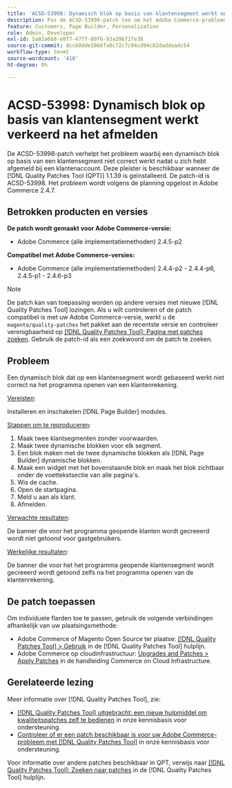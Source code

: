 ```yaml
---
title: 'ACSD-53998: Dynamisch blok op basis van klantensegment werkt onjuist na afmelden.'
description: Pas de ACSD-53998-patch toe om het Adobe Commerce-probleem op te lossen waarbij een dynamisch blok op basis van een klantsegment niet correct werkt nadat u zich hebt afgemeld bij een klantenaccount.
feature: Customers, Page Builder, Personalization
role: Admin, Developer
exl-id: 5a82a6b8-e8f7-47ff-89f6-93a39b72fe38
source-git-commit: dccb8dde1666fa0c72c7c94cd94c82daddaadc54
workflow-type: tm+mt
source-wordcount: '418'
ht-degree: 0%

---
```


# ACSD-53998: Dynamisch blok op basis van klantensegment werkt verkeerd na het afmelden

De ACSD-53998-patch verhelpt het probleem waarbij een dynamisch blok op basis van een klantensegment niet correct werkt nadat u zich hebt afgemeld bij een klantenaccount. Deze pleister is beschikbaar wanneer de [!DNL Quality Patches Tool (QPT)] 1.1.39 is geïnstalleerd. De patch-id is ACSD-53998. Het probleem wordt volgens de planning opgelost in Adobe Commerce 2.4.7.

## Betrokken producten en versies

**De patch wordt gemaakt voor Adobe Commerce-versie:**

* Adobe Commerce (alle implementatiemethoden) 2.4.5-p2

**Compatibel met Adobe Commerce-versies:**

* Adobe Commerce (alle implementatiemethoden) 2.4.4-p2 - 2.4.4-p6, 2.4.5-p1 - 2.4.6-p3

>[!NOTE]
>
>De patch kan van toepassing worden op andere versies met nieuwe [!DNL Quality Patches Tool] lozingen. Als u wilt controleren of de patch compatibel is met uw Adobe Commerce-versie, werkt u de `magento/quality-patches` het pakket aan de recentste versie en controleer verenigbaarheid op [[!DNL Quality Patches Tool]: Pagina met patches zoeken](https://experienceleague.adobe.com/tools/commerce-quality-patches/index.html). Gebruik de patch-id als een zoekwoord om de patch te zoeken.

## Probleem

Een dynamisch blok dat op een klantensegment wordt gebaseerd werkt niet correct na het programma openen van een klantenrekening.

<u>Vereisten</u>:

Installeren en inschakelen [!DNL Page Builder] modules.

<u>Stappen om te reproduceren</u>:

1. Maak twee klantsegmenten zonder voorwaarden.
1. Maak twee dynamische blokken voor elk segment.
1. Een blok maken met de twee dynamische blokken als [!DNL Page Builder] dynamische blokken.
1. Maak een widget met het bovenstaande blok en maak het blok zichtbaar onder de voettekstsectie van alle pagina&#39;s.
1. Wis de cache.
1. Open de startpagina.
1. Meld u aan als klant.
1. Afmelden.

<u>Verwachte resultaten</u>:

De banner die voor het programma geopende klanten wordt gecreeerd wordt niet getoond voor gastgebruikers.

<u>Werkelijke resultaten</u>:

De banner die voor het het programma geopende klantensegment wordt gecreeerd wordt getoond zelfs na het programma openen van de klantenrekening.

## De patch toepassen

Om individuele flarden toe te passen, gebruik de volgende verbindingen afhankelijk van uw plaatsingsmethode:

* Adobe Commerce of Magento Open Source ter plaatse: [[!DNL Quality Patches Tool] > Gebruik](https://experienceleague.adobe.com/docs/commerce-operations/tools/quality-patches-tool/usage.html) in de [!DNL Quality Patches Tool] hulplijn.
* Adobe Commerce op cloudinfrastructuur: [Upgrades and Patches > Apply Patches](https://experienceleague.adobe.com/docs/commerce-cloud-service/user-guide/develop/upgrade/apply-patches.html) in de handleiding Commerce on Cloud Infrastructure.

## Gerelateerde lezing

Meer informatie over [!DNL Quality Patches Tool], zie:

* [[!DNL Quality Patches Tool] uitgebracht: een nieuw hulpmiddel om kwaliteitspatches zelf te bedienen](/help/announcements/adobe-commerce-announcements/magento-quality-patches-released-new-tool-to-self-serve-quality-patches.md) in onze kennisbasis voor ondersteuning.
* [Controleer of er een patch beschikbaar is voor uw Adobe Commerce-probleem met [!DNL Quality Patches Tool]](/help/support-tools/patches-available-in-qpt-tool/check-patch-for-magento-issue-with-magento-quality-patches.md) in onze kennisbasis voor ondersteuning.

Voor informatie over andere patches beschikbaar in QPT, verwijs naar [[!DNL Quality Patches Tool]: Zoeken naar patches](https://experienceleague.adobe.com/tools/commerce-quality-patches/index.html) in de [!DNL Quality Patches Tool] hulplijn.
